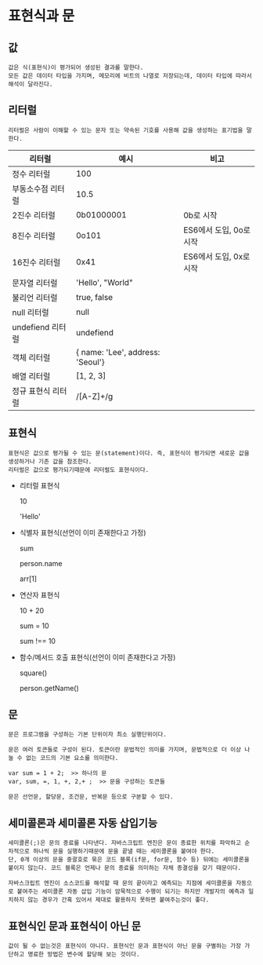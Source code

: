 # 표현식과 문

## 값

    값은 식(표현식)이 평가되어 생성된 결과를 말한다.
    모든 값은 데이터 타입을 가지며, 메모리에 비트의 나열로 저장되는데, 데이터 타입에 따라서 해석이 달라진다.

## 리터럴

    리터럴은 사람이 이해할 수 있는 문자 또는 약속된 기호를 사용해 값을 생성하는 표기법을 말한다.

| 리터럴             | 예시                             | 비고                    |
| ------------------ | -------------------------------- | ----------------------- |
| 정수 리터럴        | 100                              |
| 부동소수점 리터럴  | 10.5                             |
| 2진수 리터럴       | 0b01000001                       | 0b로 시작               |
| 8진수 리터럴       | 0o101                            | ES6에서 도입, 0o로 시작 |
| 16진수 리터럴      | 0x41                             | ES6에서 도입, 0x로 시작 |
| 문자열 리터럴      | 'Hello', "World"                 |
| 불리언 리터럴      | true, false                      |
| null 리터럴        | null                             |
| undefiend 리터럴   | undefiend                        |
| 객체 리터럴        | { name: 'Lee', address: 'Seoul'} |
| 배열 리터럴        | [1, 2, 3]                        |
| 정규 표현식 리터럴 | /[A-Z]+/g                        |

## 표현식

    표현식은 값으로 평가될 수 있는 문(statement)이다. 즉, 표현식이 평가되면 새로운 값을 생성하거나 기존 값을 참조한다.
    리터럴은 값으로 평가되기때문에 리터럴도 표현식이다.

- 리터럴 표현식

  10

  'Hello'

- 식별자 표현식(선언이 이미 존재한다고 가정)

  sum

  person.name

  arr[1]

- 연산자 표현식

  10 + 20

  sum = 10

  sum !== 10

- 함수/메서드 호출 표현식(선언이 이미 존재한다고 가정)

  square()

  person.getName()

## 문

    문은 프로그램을 구성하는 기본 단위이자 최소 실행단위이다.

    문은 여러 토큰들로 구성이 된다. 토큰이란 문법적인 의미를 가지며, 문법적으로 더 이상 나눌 수 없는 코드의 기본 요소를 의미한다.

    var sum = 1 + 2;  >> 하나의 문
    var, sum, =, 1, +, 2,+ ;  >> 문을 구성하는 토큰들

    문은 선언문, 할당문, 조건문, 반복문 등으로 구분할 수 있다.

## 세미콜론과 세미콜론 자동 삽입기능

    세미콜론(;)은 문의 종료를 나타낸다. 자바스크립트 엔진은 문이 종료한 위치를 파악하고 순차적으로 하나씩 문을 실행하기때문에 문을 끝낼 때는 세미콜론을 붙여야 한다.
    단, 0개 이상의 문을 중괄호로 묶은 코드 블록(if문, for문, 함수 등) 뒤에는 세미콜론을 붙이지 않는다. 코드 블록은 언제나 문의 종료를 의미하는 자체 종결성을 갖기 때문이다.

    자바스크립트 엔진이 소스코드를 해석할 때 문의 끝이라고 예측되는 지점에 세미콜론을 자동으로 붙여주는 세미콜론 자동 삽입 기능이 암묵적으로 수행이 되기는 하지만 개발자의 예측과 일치하지 않는 경우가 간혹 있어서 제대로 활용하지 못하면 붙여주는것이 좋다.

## 표현식인 문과 표현식이 아닌 문

    값이 될 수 없는것은 표현식이 아니다. 표현식인 문과 표현식이 아닌 문을 구별하는 가장 가단하고 명료한 방법은 변수에 할당해 보는 것이다.
